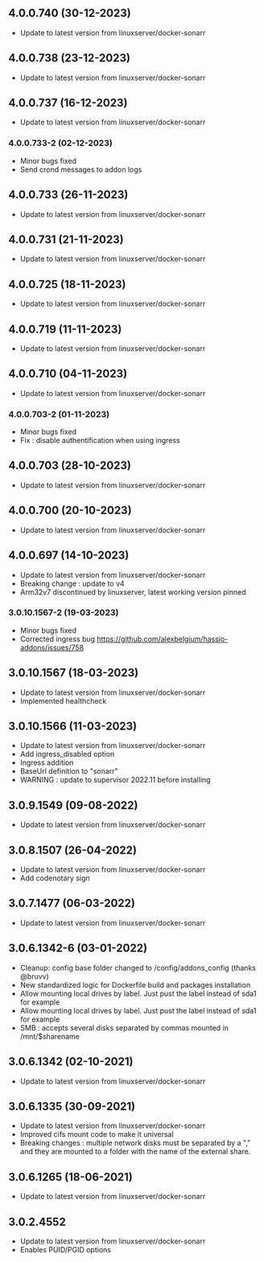 
## 4.0.0.740 (30-12-2023)
- Update to latest version from linuxserver/docker-sonarr

## 4.0.0.738 (23-12-2023)
- Update to latest version from linuxserver/docker-sonarr

## 4.0.0.737 (16-12-2023)
- Update to latest version from linuxserver/docker-sonarr
### 4.0.0.733-2 (02-12-2023)
- Minor bugs fixed
- Send crond messages to addon logs

## 4.0.0.733 (26-11-2023)
- Update to latest version from linuxserver/docker-sonarr

## 4.0.0.731 (21-11-2023)
- Update to latest version from linuxserver/docker-sonarr

## 4.0.0.725 (18-11-2023)
- Update to latest version from linuxserver/docker-sonarr

## 4.0.0.719 (11-11-2023)
- Update to latest version from linuxserver/docker-sonarr

## 4.0.0.710 (04-11-2023)
- Update to latest version from linuxserver/docker-sonarr
### 4.0.0.703-2 (01-11-2023)
- Minor bugs fixed
- Fix : disable authentification when using ingress

## 4.0.0.703 (28-10-2023)
- Update to latest version from linuxserver/docker-sonarr

## 4.0.0.700 (20-10-2023)
- Update to latest version from linuxserver/docker-sonarr

## 4.0.0.697 (14-10-2023)
- Update to latest version from linuxserver/docker-sonarr
- Breaking change : update to v4
- Arm32v7 discontinued by linuxserver, latest working version pinned

### 3.0.10.1567-2 (19-03-2023)

- Minor bugs fixed
- Corrected ingress bug https://github.com/alexbelgium/hassio-addons/issues/758

## 3.0.10.1567 (18-03-2023)

- Update to latest version from linuxserver/docker-sonarr
- Implemented healthcheck

## 3.0.10.1566 (11-03-2023)

- Update to latest version from linuxserver/docker-sonarr
- Add ingress_disabled option
- Ingress addition
- BaseUrl definition to "sonarr"
- WARNING : update to supervisor 2022.11 before installing

## 3.0.9.1549 (09-08-2022)

- Update to latest version from linuxserver/docker-sonarr

## 3.0.8.1507 (26-04-2022)

- Update to latest version from linuxserver/docker-sonarr
- Add codenotary sign

## 3.0.7.1477 (06-03-2022)

- Update to latest version from linuxserver/docker-sonarr

## 3.0.6.1342-6 (03-01-2022)

- Cleanup: config base folder changed to /config/addons_config (thanks @bruvv)
- New standardized logic for Dockerfile build and packages installation
- Allow mounting local drives by label. Just pust the label instead of sda1 for example
- Allow mounting local drives by label. Just pust the label instead of sda1 for example
- SMB : accepts several disks separated by commas mounted in /mnt/$sharename

## 3.0.6.1342 (02-10-2021)

- Update to latest version from linuxserver/docker-sonarr

## 3.0.6.1335 (30-09-2021)

- Update to latest version from linuxserver/docker-sonarr
- Improved cifs mount code to make it universal
- Breaking changes : multiple network disks must be separated by a "," and they are mounted to a folder with the name of the external share.

## 3.0.6.1265 (18-06-2021)

- Update to latest version from linuxserver/docker-sonarr

## 3.0.2.4552

- Update to latest version from linuxserver/docker-sonarr
- Enables PUID/PGID options
